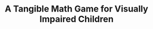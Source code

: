 ---
###############
# DO NOT EDIT
layout: publication
###############

###############
# TO EDIT
# pub title
title: A Tangible Math Game for Visually Impaired Children

# publication image
image:
 name: iceta-1.jpg
 alt-text: "iCETA: headphones, computer, mirror in the camera, tangible blocks and working area on top of the keyboard." # provide a short description for the image #a11y

# short description of the publication
description: "iCETA, an inclusive interactive system for math learning, designed through a set of participatory sessions with visually impaired children and their educators. iCETA supports math learning through the combination of tangible interaction with haptic and auditory feedback."

# authors of the publication
authors: "Ana Cristina Pires, Sebastian Marichal, Fernando Gonzalez-Perilli, Ewelina Bakala, Bruno Fleischer, Gustavo Sansone, Tiago Guerreiro"

# link to the pdf
pdf: https://tjvguerreiro.github.io/pubs/Piresetal2019_A%20Tangible%20Math%20Game%20for%20Visually%20Impaired%20Children_ASSETS.pdf

conference-name: ASSETS
venue: "21th International ACM SIGACCESS Conference on Computers and Accessibility. Pittsburgh, PA, USA. October, 2019"
year: 2019

projects:
 - inclusive_education

# area for filter purpose
area: inclusive_education
---
